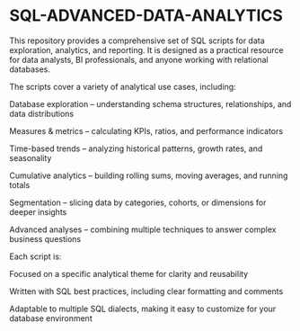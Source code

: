 # SQL-ADVANCED-DATA-ANALYTICS



This repository provides a comprehensive set of SQL scripts for data exploration, analytics, and reporting. It is designed as a practical resource for data analysts, BI professionals, and anyone working with relational databases.

The scripts cover a variety of analytical use cases, including:

Database exploration – understanding schema structures, relationships, and data distributions

Measures & metrics – calculating KPIs, ratios, and performance indicators

Time-based trends – analyzing historical patterns, growth rates, and seasonality

Cumulative analytics – building rolling sums, moving averages, and running totals

Segmentation – slicing data by categories, cohorts, or dimensions for deeper insights

Advanced analyses – combining multiple techniques to answer complex business questions

Each script is:

Focused on a specific analytical theme for clarity and reusability

Written with SQL best practices, including clear formatting and comments

Adaptable to multiple SQL dialects, making it easy to customize for your database environment
